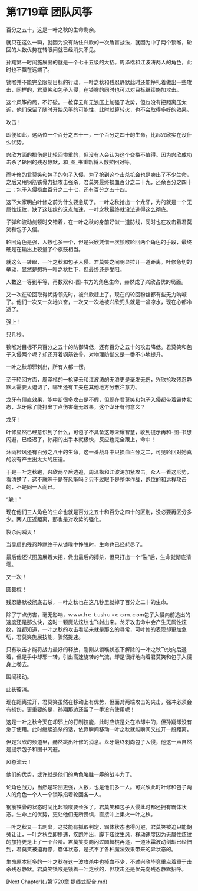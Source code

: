 # 第1719章 团队风筝

百分之五十，这是一叶之秋的生命剩余。

就只在这么一瞬，就因为没有防住兴欣的一次盾盲战法，就因为中了两个锁喉，轮回的人数优势在转眼间就已经消失不见。

孙翔第一时间施展出的就是一个七十五级的大招。周泽楷和江波涛两人的角色，此时也不飘在远端了。

锁喉并不能完全限制目标的行动，一叶之秋和残忍静默此时还能挣扎着做出一些攻击，同样的，君莫笑和包子入侵，在锁喉的同时也可以对目标继续施加攻击。

这个风筝的局，不好破。一枪穿云和无浪压上加强了攻势，但也没有把距离压太近，他们保留了随时开始风筝的可能性，此时就算转火，也不会取得多好的效果。

攻击！

即便如此，这两位一个百分之五十一，一个百分之四十的生命，比起兴欣实在没什么优势。

兴欣方面的损伤是比轮回惨重的，但没有人会认为这个交换不值得。因为兴欣成功击杀了轮回的残忍静默，和_图_书重新将人数拉回对等。

而叶修的君莫笑和包子的包子入侵，为了抢到这个击杀机会也是卖出了不少生命，之后又用钢筋铁骨力挺攻击强杀，君莫笑最终损血百分之二十九，还余百分之四十二；包子入侵损血百分之二十七，还有百分之五十四。

这下大家明白叶修之前为什么要急切了。一叶之秋抢出一个龙牙，为的就是一个无属性炫纹，缺了这炫纹的这点加速，一叶之秋最终就没法逃得这么彻底。

子弹和波动剑顿时交错着，在一叶之秋的身前好似一道防线，同时也在攻击着君莫笑和包子入侵。

轮回角色是强，人数也多一个，但是兴欣凭借一次锁喉轮回两个角色的手段，最终硬是在输出上较量了个旗鼓相当。

就这么一转眼，一叶之秋和包子入侵、君莫笑之间明显拉开一道距离。叶修急切的举动，显然是想将一叶之秋拦下，但最终还是受阻。

人数这一等到平等，再数双和-图-书方的角色生命，赫然成了兴欣占优的局面。

又一次在轮回取得优势领先时，被兴欣赶上了。现在的轮回粉丝都有些无力呐喊了。他们一次又一次地兴奋，一次又一次地被兴欣兜头就是一盆凉水，现在心都冷透了。

强上！

只几秒。

锁喉对目标不只百分之五十的防御降低，还有百分之五十的攻击降低。君莫笑和包子入侵两个呢？却还开着钢筋铁骨，对物理防御又是一番不小地提升。

一叶之秋却邪刺出，所有人都一愣。

至于轮回方面，周泽楷的一枪穿云和江波涛的无浪更是毫发无伤，兴欣抢攻残忍静默太需要太迫切了，哪里还有工夫在其他地方分散注意力。

龙牙有僵直效果，能中断很多攻击是不假，但现在君莫笑和包子入侵都带着霸体状态，龙牙除了能打出丁点伤害毫无效果，这个龙牙有何意义？

龙牙！

叶修显然已经意识到了什么，可包子不具备这等荣耀智慧，收到提示再和-图-书想闪避，已经迟了，孙翔的出手本就极快，反应也完全跟上，命中！

沐雨橙风还有百分之八十的生命，这一番战斗中只损血百分之二，可见轮回对她真的没有产生出太大的压迫。

于是一叶之秋跑，兴欣两个后边追，周泽楷和江波涛加紧攻击。众人一看这形势，看清楚了，这不就等于是在风筝吗？只不过眼下是整体作战，跑位的和远程攻击的，不是同一人而已。

“躲！”

现在他们三人角色的生命也就是百分之五十和百分之四十的区别，没必要再区分多少。两人压近距离，那也是对攻势的强化。

裂杀闪瞬灭！

当吴启的残忍静默终于从锁喉中挣脱时，生命也已经耗尽了。

最后他还试图施展着大招，做出最后的搏杀，但只打出一个“裂”后，生命就彻底清零。

又一次！

圆舞棍！

残忍静默被彻底击杀，一叶之秋也在这几秒里就掉了百分之二十的生命。

除了丁点伤害，毫无影响，ｗwｗ.hｅｔushｕ•ｃｏｍ.ｃom包子入侵向前追出的速度还是那么快，这时一颗魔法炫纹也飞射出来。龙牙攻击命中会产生无属性炫纹，谁都知道，一叶之秋的攻击看起来就是那么的寻常，可叶修的表现却更加急切，君莫笑施展技能，骤然提速。

只有攻击才能将战力最好的释放，刚刚从锁喉状态下解除的一叶之秋飞快向后退着，但是手中却邪一转，引出高速旋转的气流，却是很好地向着君莫笑和包子入侵身上卷去。

瞬间移动。

此长彼消。

现在距离拉开，君莫笑虽然在移动上有优势，但面对两端攻击的夹击，强冲必须会有损伤，更重要的是，孙翔那边还留了一手没有使用呢！

这是一叶之秋今天在却邪上的打制技能，此时应该是处在冷却中的，但孙翔却没有急于使用。此时继续追杀的话，依靠瞬间移动一叶之秋就能瞬间又拉开一段距离。

但是兴欣的频道里，赫然跳出叶修的消息。龙牙最终刺向包子入侵，他这一声自然是提示包子和图书闪避。

风卷流云！

他们的优势，或许就是他们的角色略胜一筹的战斗力了。

论角色战力，当然是轮回更强，人数，也是他们多一人。可兴欣此时叶修和包子两人的角色一个人一个锁喉掐着轮回各一人。

钢筋铁骨的状态时间比起锁喉要长多了。君莫笑和包子入侵此时都还拥有霸体状态。生命上的优势，更让他们无所畏惧，直接冲上集火一叶之秋。

一叶之秋又一击刺出，这技能有抓取判定，霸体状态也得闪避，君莫笑被迫只能朝旁让让，一叶之秋立即提速，疾跑冲出，脚下炫纹生风，移动速度因为无属性炫纹的加持更是上了一个台阶。君莫笑变向闪过圆舞棍再追，一道冰霜波动剑却已经扫到，君莫笑被迫再停，霸体状态，是抗不了各种魔法效果带来的异状态的。

生命原本挺多的一叶之秋在这一波攻杀中也掉血不少，不过兴欣毕竟重点着重于击杀残忍静默。君莫笑锁喉是锁着一叶之秋的，但攻击还是优先向残忍静默招呼。



[Next Chapter](./第1720章 提线式配合.md)